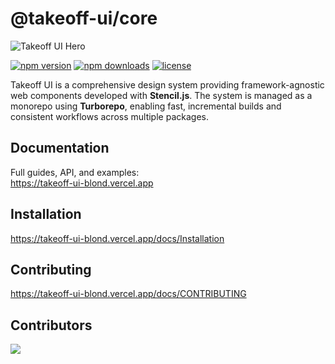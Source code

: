 # @takeoff-ui/core

![Takeoff UI Hero](https://unpkg.com/changelogr@latest/takeoff-og.jpg)


[![npm version](https://img.shields.io/npm/v/@takeoff-ui/core.svg)](https://www.npmjs.com/package/@takeoff-ui/core)
[![npm downloads](https://img.shields.io/npm/dm/@takeoff-ui/core.svg)](https://www.npmjs.com/package/@takeoff-ui/core)
[![license](https://img.shields.io/badge/license-Apache--2.0-blue.svg)](./LICENSE)

Takeoff UI is a comprehensive design system providing framework-agnostic web components developed with **Stencil.js**. The system is managed as a monorepo using **Turborepo**, enabling fast, incremental builds and consistent workflows across multiple packages.

## Documentation
Full guides, API, and examples:  
https://takeoff-ui-blond.vercel.app


## Installation
https://takeoff-ui-blond.vercel.app/docs/Installation

## Contributing
https://takeoff-ui-blond.vercel.app/docs/CONTRIBUTING

## Contributors
<a href="https://github.com/atakanbayil/changelogR/graphs/contributors">
  <img src="https://contrib.rocks/image?repo=atakanbayil/changelogR" />
</a>